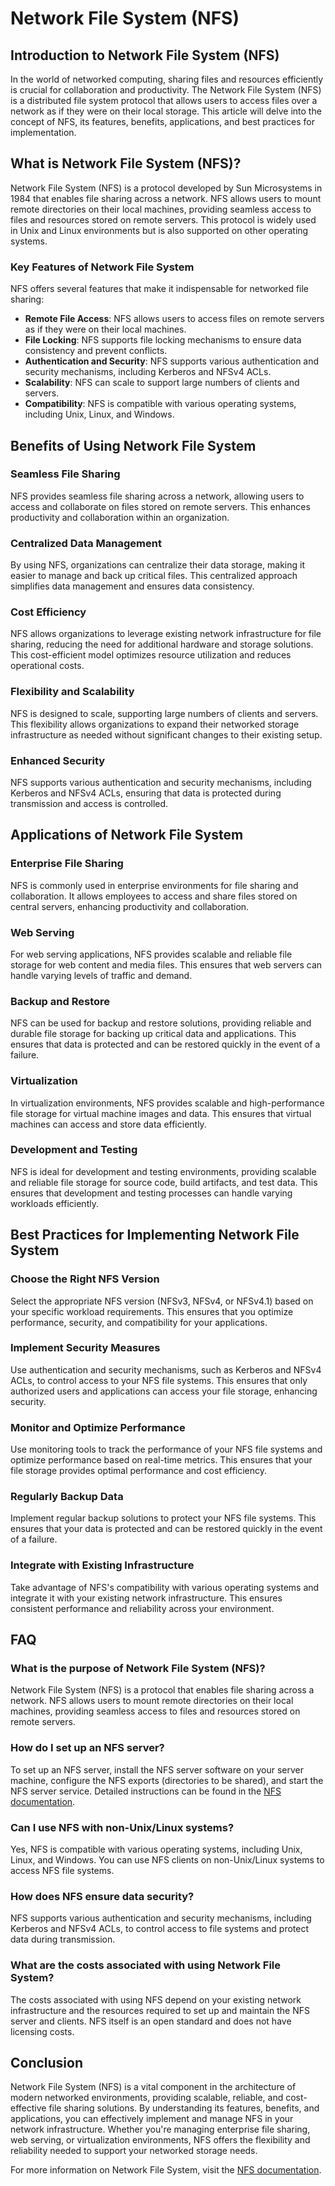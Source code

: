 # Network File System (NFS)

## Introduction to Network File System (NFS)

In the world of networked computing, sharing files and resources efficiently is crucial for collaboration and productivity. The Network File System (NFS) is a distributed file system protocol that allows users to access files over a network as if they were on their local storage. This article will delve into the concept of NFS, its features, benefits, applications, and best practices for implementation.

## What is Network File System (NFS)?

Network File System (NFS) is a protocol developed by Sun Microsystems in 1984 that enables file sharing across a network. NFS allows users to mount remote directories on their local machines, providing seamless access to files and resources stored on remote servers. This protocol is widely used in Unix and Linux environments but is also supported on other operating systems.

### Key Features of Network File System

NFS offers several features that make it indispensable for networked file sharing:

- **Remote File Access**: NFS allows users to access files on remote servers as if they were on their local machines.
- **File Locking**: NFS supports file locking mechanisms to ensure data consistency and prevent conflicts.
- **Authentication and Security**: NFS supports various authentication and security mechanisms, including Kerberos and NFSv4 ACLs.
- **Scalability**: NFS can scale to support large numbers of clients and servers.
- **Compatibility**: NFS is compatible with various operating systems, including Unix, Linux, and Windows.

## Benefits of Using Network File System

### Seamless File Sharing

NFS provides seamless file sharing across a network, allowing users to access and collaborate on files stored on remote servers. This enhances productivity and collaboration within an organization.

### Centralized Data Management

By using NFS, organizations can centralize their data storage, making it easier to manage and back up critical files. This centralized approach simplifies data management and ensures data consistency.

### Cost Efficiency

NFS allows organizations to leverage existing network infrastructure for file sharing, reducing the need for additional hardware and storage solutions. This cost-efficient model optimizes resource utilization and reduces operational costs.

### Flexibility and Scalability

NFS is designed to scale, supporting large numbers of clients and servers. This flexibility allows organizations to expand their networked storage infrastructure as needed without significant changes to their existing setup.

### Enhanced Security

NFS supports various authentication and security mechanisms, including Kerberos and NFSv4 ACLs, ensuring that data is protected during transmission and access is controlled.

## Applications of Network File System

### Enterprise File Sharing

NFS is commonly used in enterprise environments for file sharing and collaboration. It allows employees to access and share files stored on central servers, enhancing productivity and collaboration.

### Web Serving

For web serving applications, NFS provides scalable and reliable file storage for web content and media files. This ensures that web servers can handle varying levels of traffic and demand.

### Backup and Restore

NFS can be used for backup and restore solutions, providing reliable and durable file storage for backing up critical data and applications. This ensures that data is protected and can be restored quickly in the event of a failure.

### Virtualization

In virtualization environments, NFS provides scalable and high-performance file storage for virtual machine images and data. This ensures that virtual machines can access and store data efficiently.

### Development and Testing

NFS is ideal for development and testing environments, providing scalable and reliable file storage for source code, build artifacts, and test data. This ensures that development and testing processes can handle varying workloads efficiently.

## Best Practices for Implementing Network File System

### Choose the Right NFS Version

Select the appropriate NFS version (NFSv3, NFSv4, or NFSv4.1) based on your specific workload requirements. This ensures that you optimize performance, security, and compatibility for your applications.

### Implement Security Measures

Use authentication and security mechanisms, such as Kerberos and NFSv4 ACLs, to control access to your NFS file systems. This ensures that only authorized users and applications can access your file storage, enhancing security.

### Monitor and Optimize Performance

Use monitoring tools to track the performance of your NFS file systems and optimize performance based on real-time metrics. This ensures that your file storage provides optimal performance and cost efficiency.

### Regularly Backup Data

Implement regular backup solutions to protect your NFS file systems. This ensures that your data is protected and can be restored quickly in the event of a failure.

### Integrate with Existing Infrastructure

Take advantage of NFS's compatibility with various operating systems and integrate it with your existing network infrastructure. This ensures consistent performance and reliability across your environment.

## FAQ

### What is the purpose of Network File System (NFS)?

Network File System (NFS) is a protocol that enables file sharing across a network. NFS allows users to mount remote directories on their local machines, providing seamless access to files and resources stored on remote servers.

### How do I set up an NFS server?

To set up an NFS server, install the NFS server software on your server machine, configure the NFS exports (directories to be shared), and start the NFS server service. Detailed instructions can be found in the [NFS documentation](https://nfs.sourceforge.net/nfs-howto/).

### Can I use NFS with non-Unix/Linux systems?

Yes, NFS is compatible with various operating systems, including Unix, Linux, and Windows. You can use NFS clients on non-Unix/Linux systems to access NFS file systems.

### How does NFS ensure data security?

NFS supports various authentication and security mechanisms, including Kerberos and NFSv4 ACLs, to control access to file systems and protect data during transmission.

### What are the costs associated with using Network File System?

The costs associated with using NFS depend on your existing network infrastructure and the resources required to set up and maintain the NFS server and clients. NFS itself is an open standard and does not have licensing costs.

## Conclusion

Network File System (NFS) is a vital component in the architecture of modern networked environments, providing scalable, reliable, and cost-effective file sharing solutions. By understanding its features, benefits, and applications, you can effectively implement and manage NFS in your network infrastructure. Whether you're managing enterprise file sharing, web serving, or virtualization environments, NFS offers the flexibility and reliability needed to support your networked storage needs.

For more information on Network File System, visit the [NFS documentation](https://nfs.sourceforge.net/nfs-howto/).
